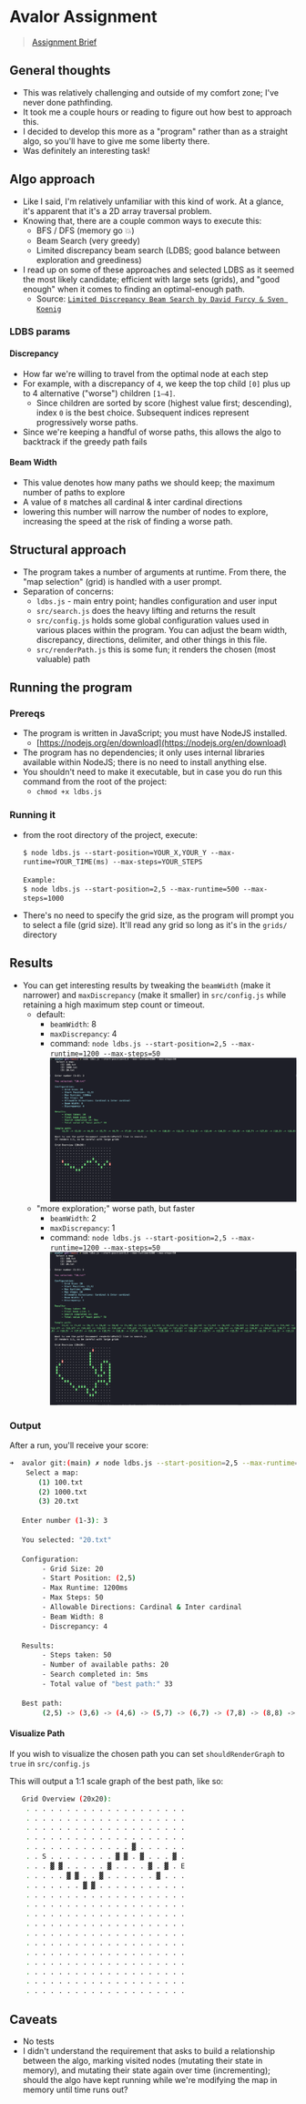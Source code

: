 # Avalor Assignment

> [Assignment Brief](./SE_assessment_1_pathplanner_short.md)

## General thoughts
- This was relatively challenging and outside of my comfort zone; I've never done pathfinding.
- It took me a couple hours or reading to figure out how best to approach this.
- I decided to develop this more as a "program" rather than as a straight algo, so you'll have to give me some liberty there.
- Was definitely an interesting task!

## Algo approach
- Like I said, I'm relatively unfamiliar with this kind of work. At a glance, it's apparent that it's a 2D array traversal problem.
- Knowing that, there are a couple common ways to execute this:
    - BFS / DFS (memory go 💥)
    - Beam Search (very greedy)
    - Limited discrepancy beam search (LDBS; good balance between exploration and greediness)
- I read up on some of these approaches and selected LDBS as it seemed the most likely candidate; efficient with large sets (grids), and "good enough" when it comes to finding an optimal-enough path.
    - Source: [`Limited Discrepancy Beam Search by David Furcy & Sven Koenig`](https://www.ijcai.org/Proceedings/05/Papers/0596.pdf)

### LDBS params
#### Discrepancy
- How far we're willing to travel from the optimal node at each step
- For example, with a discrepancy of `4`, we keep the top child `[0]` plus up to 4 alternative ("worse") children `[1–4]`.
    - Since children are sorted by score (highest value first; descending), index `0` is the best choice. Subsequent indices represent progressively worse paths.
- Since we're keeping a handful of worse paths, this allows the algo to backtrack if the greedy path fails

#### Beam Width
- This value denotes how many paths we should keep; the maximum number of paths to explore
- A value of `8` matches all cardinal & inter cardinal directions
- lowering this number will narrow the number of nodes to explore, increasing the speed at the risk of finding a worse path.

## Structural approach
- The program takes a number of arguments at runtime. From there, the "map selection" (grid) is handled with a user prompt.
- Separation of concerns:
    - `ldbs.js` - main entry point; handles configuration and user input
    - `src/search.js` does the heavy lifting and returns the result
    - `src/config.js` holds some global configuration values used in various places within the program. You can adjust the beam width, discrepancy, directions, delimiter, and other things in this file.
    - `src/renderPath.js` this is some fun; it renders the chosen (most valuable) path

## Running the program
### Prereqs
- The program is written in JavaScript; you must have NodeJS installed.
    - [https://nodejs.org/en/download](https://nodejs.org/en/download)
- The program has no dependencies; it only uses internal libraries available within NodeJS; there is no need to install anything else.
- You shouldn't need to make it executable, but in case you do run this command from the root of the project:
    - `chmod +x ldbs.js`

### Running it
- from the root directory of the project, execute:
    ```
    $ node ldbs.js --start-position=YOUR_X,YOUR_Y --max-runtime=YOUR_TIME(ms) --max-steps=YOUR_STEPS

    Example:
    $ node ldbs.js --start-position=2,5 --max-runtime=500 --max-steps=1000
    ```
- There's no need to specify the grid size, as the program will prompt you to select a file (grid size). It'll read any grid so long as it's in the `grids/` directory

## Results

- You can get interesting results by tweaking the `beamWidth` (make it narrower) and `maxDiscrepancy` (make it smaller) in `src/config.js` while retaining a high maximum step count or timeout.
    - default:
        - `beamWidth`: 8
        - `maxDiscrepancy`: 4
        - command: `node ldbs.js --start-position=2,5 --max-runtime=1200 --max-steps=50`
        ![beam8|discrep4](./assets/beam8|discrep4.png)
    - "more exploration;" worse path, but faster
        - `beamWidth`: 2
        - `maxDiscrepancy`: 1
        - command: `node ldbs.js --start-position=2,5 --max-runtime=1200 --max-steps=50`
        ![beam2|discrep1](./assets/beam2|discrep1.png)

### Output
After a run, you'll receive your score:
```bash
➜  avalor git:(main) ✗ node ldbs.js --start-position=2,5 --max-runtime=1200 --max-steps=50
    Select a map:
       (1) 100.txt
       (2) 1000.txt
       (3) 20.txt

   Enter number (1-3): 3
 
   You selected: "20.txt"

   Configuration:
        - Grid Size: 20
        - Start Position: (2,5)
        - Max Runtime: 1200ms
        - Max Steps: 50
        - Allowable Directions: Cardinal & Inter cardinal
        - Beam Width: 8
        - Discrepancy: 4
    
   Results:
        - Steps taken: 50
        - Number of available paths: 20
        - Search completed in: 5ms
        - Total value of "best path:" 33
    
   Best path:
        (2,5) -> (3,6) -> (4,6) -> (5,7) -> (6,7) -> (7,8) -> (8,8) -> (9,7) -> (10,6) -> (11,5) -> (12,5) -> (13,4) -> (14,5) -> (15,6) -> (16,7) -> (17,6) -> (18,5) -> (19,6)
```


#### Visualize Path
If you wish to visualize the chosen path you can set `shouldRenderGraph` to `true` in `src/config.js`

This will output a 1:1 scale graph of the best path, like so:
```bash
   Grid Overview (20x20):
    . . . . . . . . . . . . . . . . . . . . 
    . . . . . . . . . . . . . . . . . . . . 
    . . . . . . . . . . . . . . . . . . . . 
    . . . . . . . . . . . . . . . . . . . . 
    . . . . . . . . . . . . . ▓ . . . . . . 
    . . S . . . . . . . . ▓ ▓ . ▓ . . . ▓ . 
    . . . ▓ ▓ . . . . . ▓ . . . . ▓ . ▓ . E 
    . . . . . ▓ ▓ . . ▓ . . . . . . ▓ . . . 
    . . . . . . . ▓ ▓ . . . . . . . . . . . 
    . . . . . . . . . . . . . . . . . . . . 
    . . . . . . . . . . . . . . . . . . . . 
    . . . . . . . . . . . . . . . . . . . . 
    . . . . . . . . . . . . . . . . . . . . 
    . . . . . . . . . . . . . . . . . . . . 
    . . . . . . . . . . . . . . . . . . . . 
    . . . . . . . . . . . . . . . . . . . . 
    . . . . . . . . . . . . . . . . . . . . 
    . . . . . . . . . . . . . . . . . . . . 
    . . . . . . . . . . . . . . . . . . . . 
    . . . . . . . . . . . . . . . . . . . . 
```

## Caveats
- No tests
- I didn't understand the requirement that asks to build a relationship between the algo, marking visited nodes (mutating their state in memory), and mutating their state again over time (incrementing); should the algo have kept running while we're modifying the map in memory until time runs out?

